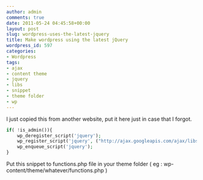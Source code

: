 ```yaml
---
author: admin
comments: true
date: 2011-05-24 04:45:58+00:00
layout: post
slug: wordpress-uses-the-latest-jquery
title: Make wordpress using the latest jQuery
wordpress_id: 597
categories:
- Wordpress
tags:
- ajax
- content theme
- jquery
- libs
- snippet
- theme folder
- wp
---
```


I just copied this from another website, put it here just in case that I forgot.

``` php
if( !is_admin()){
    wp_deregister_script('jquery');
    wp_register_script('jquery', ("http://ajax.googleapis.com/ajax/libs/jquery/1/jquery.min.js"), false, '');
    wp_enqueue_script('jquery');
}
```

Put this snippet to functions.php file in your theme folder ( eg : wp-content/theme/whatever/functions.php )
